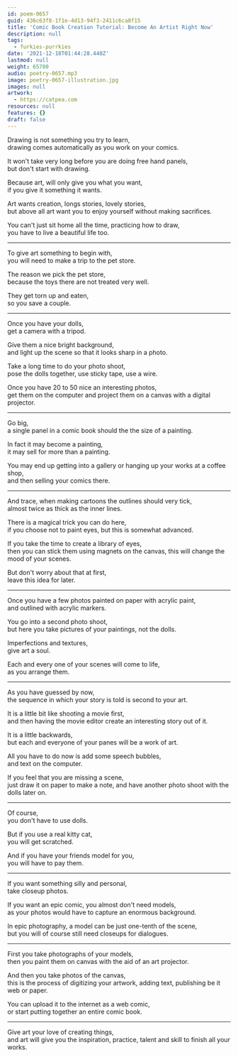 ```yaml
---
id: poem-0657
guid: 436c63f8-1f1e-4d13-94f3-2411c6ca8f15
title: 'Comic Book Creation Tutorial: Become An Artist Right Now'
description: null
tags:
  - furkies-purrkies
date: '2021-12-18T01:44:28.440Z'
lastmod: null
weight: 65700
audio: poetry-0657.mp3
image: poetry-0657-illustration.jpg
images: null
artwork:
  - https://catpea.com
resources: null
features: {}
draft: false
---
```


Drawing is not something you try to learn,\
drawing comes automatically as you work on your comics.

It won't take very long before you are doing free hand panels,\
but don't start with drawing.

Because art, will only give you what you want,\
if you give it something it wants.

Art wants creation, longs stories, lovely stories,\
but above all art want you to enjoy yourself without making sacrifices.

You can't just sit home all the time, practicing how to draw,\
you have to live a beautiful life too.

---

To give art something to begin with,\
you will need to make a trip to the pet store.

The reason we pick the pet store,\
because the toys there are not treated very well.

They get torn up and eaten,\
so you save a couple.

---

Once you have your dolls,\
get a camera with a tripod.

Give them a nice bright background,\
and light up the scene so that it looks sharp in a photo.

Take a long time to do your photo shoot,\
pose the dolls together, use sticky tape, use a wire.

Once you have 20 to 50 nice an interesting photos,\
get them on the computer and project them on a canvas with a digital projector.

---

Go big,\
a single panel in a comic book should the the size of a painting.

In fact it may become a painting,\
it may sell for more than a painting.

You may end up getting into a gallery or hanging up your works at a coffee shop,\
and then selling your comics there.

---

And trace, when making cartoons the outlines should very tick,\
almost twice as thick as the inner lines.

There is a magical trick you can do here,\
if you choose not to paint eyes, but this is somewhat advanced.

If you take the time to create a library of eyes,\
then you can stick them using magnets on the canvas, this will change the mood of your scenes.

But don't worry about that at first,\
leave this idea for later.

---

Once you have a few photos painted on paper with acrylic paint,\
and outlined with acrylic markers.

You go into a second photo shoot,\
but here you take pictures of your paintings, not the dolls.

Imperfections and textures,\
give art a soul.

Each and every one of your scenes will come to life,\
as you arrange them.

---

As you have guessed by now,\
the sequence in which your story is told is second to your art.

It is a little bit like shooting a movie first,\
and then having the movie editor create an interesting story out of it.

It is a little backwards,\
but each and everyone of your panes will be a work of art.

All you have to do now is add some speech bubbles,\
and text on the computer.

If you feel that you are missing a scene,\
just draw it on paper to make a note, and have another photo shoot with the dolls later on.

---

Of course,\
you don't have to use dolls.

But if you use a real kitty cat,\
you will get scratched.

And if you have your friends model for you,\
you will have to pay them.

---

If you want something silly and personal,\
take closeup photos.

If you want an epic comic, you almost don't need models,\
as your photos would have to capture an enormous background.

In epic photography, a model can be just one-tenth of the scene,\
but you will of course still need closeups for dialogues.

---

First you take photographs of your models,\
then you paint them on canvas with the aid of an art projector.

And then you take photos of the canvas,\
this is the process of digitizing your artwork, adding text, publishing be it web or paper.

You can upload it to the internet as a web comic,\
or start putting together an entire comic book.

---

Give art your love of creating things,\
and art will give you the inspiration, practice, talent and skill to finish all your works.
